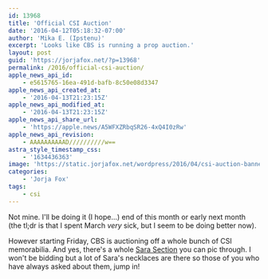 ```yaml
---
id: 13968
title: 'Official CSI Auction'
date: '2016-04-12T05:18:32-07:00'
author: 'Mika E. (Ipstenu)'
excerpt: 'Looks like CBS is running a prop auction.'
layout: post
guid: 'https://jorjafox.net/?p=13968'
permalink: /2016/official-csi-auction/
apple_news_api_id:
    - e5615765-16ea-491d-bafb-8c50e08d3347
apple_news_api_created_at:
    - '2016-04-13T21:23:15Z'
apple_news_api_modified_at:
    - '2016-04-13T21:23:15Z'
apple_news_api_share_url:
    - 'https://apple.news/A5WFXZRbqSR26-4xQ4I0zRw'
apple_news_api_revision:
    - AAAAAAAAAAD//////////w==
astra_style_timestamp_css:
    - '1634436363'
image: 'https://static.jorjafox.net/wordpress/2016/04/csi-auction-banner.jpg'
categories:
    - 'Jorja Fox'
tags:
    - csi
---
```


Not mine. I'll be doing it (I hope...) end of this month or early next month (the tl;dr is that I spent March <em>very</em> sick, but I seem to be doing better now).

However starting Friday, CBS is auctioning off a whole bunch of CSI memorabilia. And yes, there's a whole <a href="http://auction.screenbid.com/view-auctions/catalog/id/52/?page=1&amp;key=Sara&amp;cat=&amp;xclosed=yes">Sara Section</a> you can pic through. I won't be bidding but a lot of Sara's necklaces are there so those of you who have always asked about them, jump in!